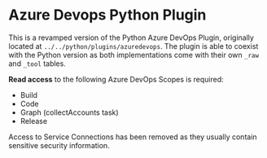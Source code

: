 <!--
Licensed to the Apache Software Foundation (ASF) under one or more
contributor license agreements.  See the NOTICE file distributed with
this work for additional information regarding copyright ownership.
The ASF licenses this file to You under the Apache License, Version 2.0
(the "License"); you may not use this file except in compliance with
the License.  You may obtain a copy of the License at

    http://www.apache.org/licenses/LICENSE-2.0

Unless required by applicable law or agreed to in writing, software
distributed under the License is distributed on an "AS IS" BASIS,
WITHOUT WARRANTIES OR CONDITIONS OF ANY KIND, either express or implied.
See the License for the specific language governing permissions and
limitations under the License.
-->

# Azure Devops Python Plugin

This is a revamped version of the Python Azure DevOps Plugin, originally located at `../../python/plugins/azuredevops`.
The plugin is able to coexist with the Python version as both implementations come with their own `_raw` and `_tool` tables.

**Read access** to the following Azure DevOps Scopes is required:

- Build
- Code
- Graph (collectAccounts task)
- Release

Access to Service Connections has been removed as they usually contain sensitive security information.